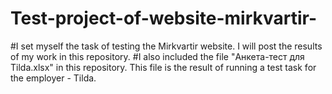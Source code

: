 # Test-project-of-website-mirkvartir-
#I set myself the task of testing the Mirkvartir website. I will post the results of my work in this repository.
#I also included the file "Анкета-тест для Tilda.xlsx" in this repository. This file is the result of running a test task for the employer - Tilda.
